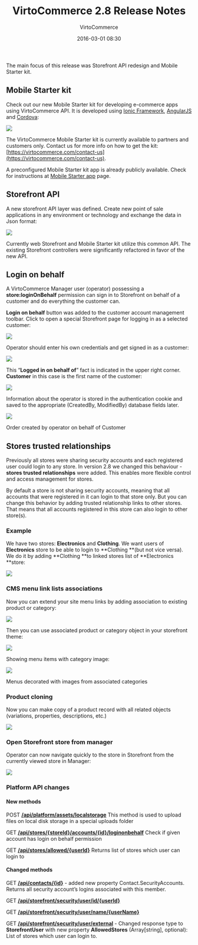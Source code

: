 ﻿---
author: VirtoCommerce
category: release
date: 2016-03-01 08:30
excerpt: The main focus of this release was Storefront API redesign and Mobile Starter kit.
permalink: blog/virtocommerce-2-8-release-notes
tags: [v20, announcements, ecommerce, enterprise-ecommerce, features, open-source, platform, release-notes ]
title: "VirtoCommerce 2.8 Release Notes"
---
The main focus of this release was Storefront API redesign and Mobile Starter kit.

## Mobile Starter kit

Check out our new Mobile Starter kit for developing e-commerce apps using VirtoCommerce API. It is developed using <a href="http://ionicframework.com/" rel="nofollow">Ionic Framework</a>, <a href="https://angularjs.org/" rel="nofollow">AngularJS</a> and <a href="https://cordova.apache.org/" rel="nofollow">Cordova</a>:

![](assets/images/blog/untitled_5.png)

The VirtoCommerce Mobile Starter kit is currently available to partners and customers only. Contact us for more info on how to get the kit: [https://virtocommerce.com/contact-us](https://virtocommerce.com/contact-us).

A preconfigured Mobile Starter kit app is already publicly available. Check for instructions at [Mobile Starter app](docs/vc2userguide/introduction-to-virtocommerce/mobile-starter-app) page.

## Storefront API

A new storefront API layer was defined. Create new point of sale applications in any environment or technology and exchange the data in Json format:

![](assets/images/blog/untitled_6.png)

Currently web Storefront and Mobile Starter kit utilize this common API. The existing Storefront controllers were significantly refactored in favor of the new API.

## Login on behalf

A VirtoCommerce Manager user (operator) possessing a **store:loginOnBehalf** permission can sign in to Storefront on behalf of a customer and do everything the customer can.

**Login on behalf** button was added to the customer account management toolbar. Click to open a special Storefront page for logging in as a selected customer:

![](assets/images/blog/untitled_7.png)

Operator should enter his own credentials and get signed in as a customer:

![](assets/images/blog/untitled_8.png)

This “**Logged in on behalf of**” fact is indicated in the upper right corner. **Customer** in this case is the first name of the customer:

![](assets/images/blog/untitled_9.png)

Information about the operator is stored in the authentication cookie and saved to the appropriate (CreatedBy, ModifiedBy) database fields later.

![](assets/images/blog/untitled_10.png)

Order created by operator on behalf of Customer

## Stores trusted relationships

Previously all stores were sharing security accounts and each registered user could login to any store. In version 2.8 we changed this behaviour - **stores trusted relationships** were added. This enables more flexible control and access management for stores.

By default a store is not sharing security accounts, meaning that all accounts that were registered in it can login to that store only. But you can change this behavior by adding trusted relationship links to other stores. That means that all accounts registered in this store can also login to other store(s).

### Example

We have two stores: **Electronics** and **Clothing**. We want users of **Electronics** store to be able to login to **Clothing **(but not vice versa). We do it by adding **Clothing **to linked stores list of **Electronics **store:

![](assets/images/blog/untitled_11.png)

### CMS menu link lists associations

Now you can extend your site menu links by adding association to existing product or category:

![](assets/images/blog/untitled_12.png)

Then you can use associated product or category object in your storefront theme:

![](assets/images/blog/untitled_13.png)

Showing menu items with category image:

![](assets/images/blog/untitled_14.png)

Menus decorated with images from associated categories

### Product cloning

Now you can make copy of a product record with all related objects (variations, properties, descriptions, etc.)

![](assets/images/blog/untitled_15.png)

### Open Storefront store from manager

Operator can now navigate quickly to the store in Storefront from the currently viewed store in Manager:

![](assets/images/blog/untitled_16.png)

### Platform API changes

#### **New methods**

POST <a href="http://demo.virtocommerce.com/admin/docs/ui/index#!/VirtoCommerce_platform/Assets_UploadAssetToLocalFileSystem"> **/api/platform/assets/localstorage**</a> This method is used to upload files on local disk storage in a special uploads folder

GET <a href="http://demo.virtocommerce.com/admin/docs/ui/index#!/Store_module/StoreModule_GetLoginOnBehalfInfo"> **/api/stores/{storeId}/accounts/{id}/loginonbehalf**</a> Check if given account has login on behalf permission

GET <a href="http://demo.virtocommerce.com/admin/docs/ui/index#!/Store_module/StoreModule_GetUserAllowedStores"> **/api/stores/allowed/{userId}**</a> Returns list of stores which user can login to

#### **Changed methods**

GET <a href="http://demo.virtocommerce.com/admin/docs/ui/index#!/Customer_management_module/CustomerModule_GetContactById"> **/api/contacts/{id}**</a> - added new property Contact.SecurityAccounts. Returns all security account’s logins associated with this member.

GET <a href="http://demo.virtocommerce.com/admin/docs/ui/index#!/Commerce_core_module/StorefrontSecurity_GetUserById"> **/api/storefront/security/user/id/{userId}**</a>

GET <a href="http://demo.virtocommerce.com/admin/docs/ui/index#!/Commerce_core_module/StorefrontSecurity_GetUserByName"> **/api/storefront/security/user/name/{userName}**</a>

GET <a href="http://demo.virtocommerce.com/admin/docs/ui/index#!/Commerce_core_module/StorefrontSecurity_GetUserByLogin"> **/api/storefront/security/user/external**</a> - Changed response type to **StorefrontUser** with new property **AllowedStores** (Array[string], optional): List of stores which user can login to.